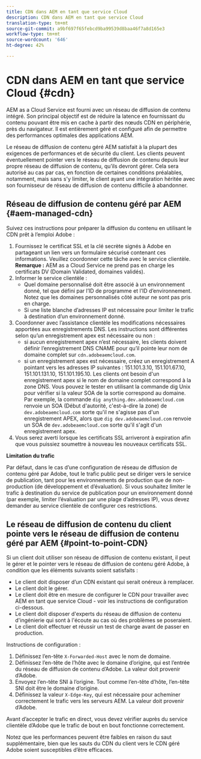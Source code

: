 ```yaml
---
title: CDN dans AEM en tant que service Cloud
description: CDN dans AEM en tant que service Cloud
translation-type: tm+mt
source-git-commit: a9bf697f65febcd9ba99539d8baa46f7a8d165e3
workflow-type: tm+mt
source-wordcount: '646'
ht-degree: 42%

---
```



# CDN dans AEM en tant que service Cloud {#cdn}

AEM as a Cloud Service est fourni avec un réseau de diffusion de contenu intégré. Son principal objectif est de réduire la latence en fournissant du contenu pouvant être mis en cache à partir des nœuds CDN en périphérie, près du navigateur. Il est entièrement géré et configuré afin de permettre des performances optimales des applications AEM.

Le réseau de diffusion de contenu géré AEM satisfait à la plupart des exigences de performances et de sécurité du client. Les clients peuvent éventuellement pointer vers le réseau de diffusion de contenu depuis leur propre réseau de diffusion de contenu, qu’ils devront gérer. Cela sera autorisé au cas par cas, en fonction de certaines conditions préalables, notamment, mais sans s&#39;y limiter, le client ayant une intégration héritée avec son fournisseur de réseau de diffusion de contenu difficile à abandonner.

## Réseau de diffusion de contenu géré par AEM {#aem-managed-cdn}

Suivez ces instructions pour préparer la diffusion du contenu en utilisant le CDN prêt à l’emploi Adobe :

1. Fournissez le certificat SSL et la clé secrète signés à Adobe en partageant un lien vers un formulaire sécurisé contenant ces informations. Veuillez coordonner cette tâche avec le service clientèle.
   **Remarque :** AEM as a Cloud Service ne prend pas en charge les certificats DV (Domain Validated, domaines validés).
1. Informer le service clientèle :
   * Quel domaine personnalisé doit être associé à un environnement donné, tel que défini par l’ID de programme et l’ID d’environnement. Notez que les domaines personnalisés côté auteur ne sont pas pris en charge.
   * Si une liste blanche d’adresses IP est nécessaire pour limiter le trafic à destination d’un environnement donné.
1. Coordonner avec l’assistance clientèle les modifications nécessaires apportées aux enregistrements DNS. Les instructions sont différentes selon qu’un enregistrement apex est nécessaire ou non :
   * si aucun enregistrement apex n’est nécessaire, les clients doivent définir l’enregistrement DNS CNAME pour qu’il pointe leur nom de domaine complet sur `cdn.adobeaemcloud.com`.
   * si un enregistrement apex est nécessaire, créez un enregistrement A pointant vers les adresses IP suivantes : 151.101.3.10, 151.101.67.10, 151.101.131.10, 151.101.195.10. Les clients ont besoin d&#39;un enregistrement apex si le nom de domaine complet correspond à la zone DNS. Vous pouvez le tester en utilisant la commande dig Unix pour vérifier si la valeur SOA de la sortie correspond au domaine. Par exemple, la commande `dig anything.dev.adobeaemcloud.com` renvoie un SOA (Début d&#39;autorité, c&#39;est-à-dire la zone) de `dev.adobeaemcloud.com` sorte qu&#39;il ne s&#39;agisse pas d&#39;un enregistrement APEX, alors que `dig dev.adobeaemcloud.com` renvoie un SOA de `dev.adobeaemcloud.com` sorte qu&#39;il s&#39;agit d&#39;un enregistrement apex.
1. Vous serez averti lorsque les certificats SSL arriveront à expiration afin que vous puissiez soumettre à nouveau les nouveaux certificats SSL.

**Limitation du trafic**

Par défaut, dans le cas d’une configuration de réseau de diffusion de contenu géré par Adobe, tout le trafic public peut se diriger vers le service de publication, tant pour les environnements de production que de non-production (de développement et d’évaluation). Si vous souhaitez limiter le trafic à destination du service de publication pour un environnement donné (par exemple, limiter l’évaluation par une plage d’adresses IP), vous devez demander au service clientèle de configurer ces restrictions.

## Le réseau de diffusion de contenu du client pointe vers le réseau de diffusion de contenu géré par AEM {#point-to-point-CDN}

Si un client doit utiliser son réseau de diffusion de contenu existant, il peut le gérer et le pointer vers le réseau de diffusion de contenu géré Adobe, à condition que les éléments suivants soient satisfaits :

* Le client doit disposer d’un CDN existant qui serait onéreux à remplacer.
* Le client doit le gérer.
* Le client doit être en mesure de configurer le CDN pour travailler avec AEM en tant que service Cloud - voir les instructions de configuration ci-dessous.
* Le client doit disposer d&#39;experts du réseau de diffusion de contenu d&#39;ingénierie qui sont à l&#39;écoute au cas où des problèmes se poseraient.
* Le client doit effectuer et réussir un test de charge avant de passer en production.

Instructions de configuration :

1. Définissez l’en-tête `X-Forwarded-Host` avec le nom de domaine.
1. Définissez l’en-tête de l’hôte avec le domaine d’origine, qui est l’entrée du réseau de diffusion de contenu d’Adobe. La valeur doit provenir d’Adobe.
1. Envoyez l’en-tête SNI à l’origine. Tout comme l’en-tête d’hôte, l’en-tête SNI doit être le domaine d’origine.
1. Définissez la valeur `X-Edge-Key`, qui est nécessaire pour acheminer correctement le trafic vers les serveurs AEM. La valeur doit provenir d’Adobe.

Avant d’accepter le trafic en direct, vous devez vérifier auprès du service clientèle d’Adobe que le trafic de bout en bout fonctionne correctement.

Notez que les performances peuvent être faibles en raison du saut supplémentaire, bien que les sauts du CDN du client vers le CDN géré Adobe soient susceptibles d’être efficaces.
